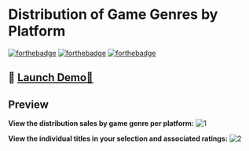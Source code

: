 
# Distribution of Game Genres by Platform 
[![forthebadge](https://forthebadge.com/images/badges/made-with-JavaScript.svg)](./common/js/index.js) [![forthebadge](https://forthebadge.com/images/badges/uses-css.svg)](./common/css/style.css) [![forthebadge](https://forthebadge.com/images/badges/uses-html.svg)](./common/index.html)

## 🚀 [Launch Demo🚀](https://sukhjot-sekhon.github.io/Interactive-D3.js-Visualization/) 

## Preview
__View the distribution sales by game genre per platform:__
![1](https://user-images.githubusercontent.com/50682117/110227455-eae52c00-7eb5-11eb-963e-1bc6077c4a81.PNG)

__View the individual titles in your selection and associated ratings:__ 
![2](https://user-images.githubusercontent.com/50682117/110227459-f173a380-7eb5-11eb-9442-a25ce26484ac.PNG)

